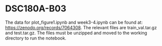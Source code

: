 # DSC180A-B03

The data for plot_figure1.ipynb and week3-4.ipynb can be found at: https://zenodo.org/records/7064308. The relevant files are train_val.tar.gz and test.tar.gz. The files must be unzipped and moved to the working directory to run the notebook.
